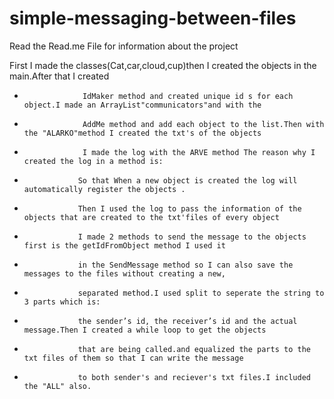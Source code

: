 # simple-messaging-between-files
Read the Read.me File for information about the project


First I made the classes(Cat,car,cloud,cup)then I created the objects in the main.After that I created 
 *                  IdMaker method and created unique id s for each object.I made an ArrayList"communicators"and with the 
 *                  AddMe method and add each object to the list.Then with the "ALARKO"method I created the txt's of the objects
 *                  I made the log with the ARVE method The reason why I created the log in a method is:
 *                 So that When a new object is created the log will automatically register the objects .
 *                 Then I used the log to pass the information of the objects that are created to the txt'files of every object
 *                 I made 2 methods to send the message to the objects first is the getIdFromObject method I used it
 *                 in the SendMessage method so I can also save the messages to the files without creating a new, 
 *                 separated method.I used split to seperate the string to 3 parts which is:
 *                 the sender’s id, the receiver’s id and the actual message.Then I created a while loop to get the objects
 *                 that are being called.and equalized the parts to the txt files of them so that I can write the message
 *                 to both sender's and reciever's txt files.I included the "ALL" also.
